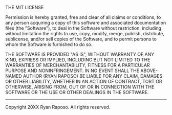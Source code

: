 THE MIT LICENSE

Permission is hereby granted, free and clear of all claims or conditions,
to any person acquiring a copy of this software and associated
documentation files (the "Software"), to deal in the Software without
restriction, including without limitation the rights to use, copy, modify,
merge, publish, distribute, sublicense, and/or sell copies of the
Software, and to permit persons to whom the Software is furnished to do
so.

THE SOFTWARE IS PROVIDED "AS IS", WITHOUT WARRANTY OF ANY KIND,
EXPRESS OR IMPLIED, INCLUDING BUT NOT LIMITED TO THE WARRANTIES OF
MERCHANTABILITY, FITNESS FOR A PARTICULAR PURPOSE AND NONINFRINGEMENT.
IN NO EVENT SHALL THE ABOVE-NAMED AUTHOR (RYAN RAPOSO) BE LIABLE
FOR ANY CLAIM, DAMAGES OR OTHER LIABILITY, WHETHER IN AN ACTION OF
CONTRACT, TORT OR OTHERWISE, ARISING FROM, OUT OF OR IN CONNECTION WITH
THE SOFTWARE OR THE USE OR OTHER DEALINGS IN THE SOFTWARE.

---

Copyright 20XX Ryan Raposo. All rights reserved.
